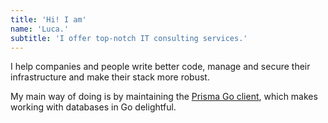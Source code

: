 ```yaml
---
title: 'Hi! I am'
name: 'Luca.'
subtitle: 'I offer top-notch IT consulting services.'
---
```


I help companies and people write better code, manage and secure their infrastructure and make their stack more robust.

My main way of doing is by maintaining the [Prisma Go client](https://github.com/prisma/prisma-client-go), which makes working with databases in Go delightful.
